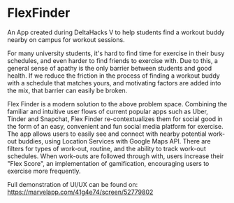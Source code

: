 # FlexFinder

An App created during DeltaHacks V to help students find a workout buddy nearby on campus for workout sessions. 

For many university students, it's hard to find time for exercise in their busy schedules, and even harder to find friends to exercise with. Due to this, a general sense of apathy is the only barrier between students and good health. If we reduce the friction in the process of finding a workout buddy with a schedule that matches yours, and motivating factors are added into the mix, that barrier can easily be broken.

Flex Finder is a modern solution to the above problem space. Combining the familiar and intuitive user flows of current popular apps such as Uber, Tinder and Snapchat, Flex Finder re-contextualizes them for social good in the form of an easy, convenient and fun social media platform for exercise. The app allows users to easily see and connect with nearby potential work-out buddies, using Location Services with Google Maps API. There are filters for types of work-out, routine, and the ability to track work-out schedules. When work-outs are followed through with, users increase their "Flex Score", an implementation of gamification, encouraging users to exercise more frequently.

Full demonstration of UI/UX can be found on: https://marvelapp.com/41g4e74/screen/52779802
